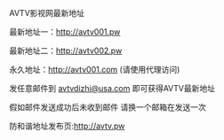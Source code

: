AVTV影视网最新地址

最新地址一：http://avtv001.pw

最新地址二：http://avtv002.pw

永久地址：http://avtv001.com (请使用代理访问)

发任意邮件到 avtvdizhi@usa.com 即可获得AVTV最新地址

假如邮件发送成功后未收到邮件 请换一个邮箱在发送一次

防和谐地址发布页:http://avtv.pw
